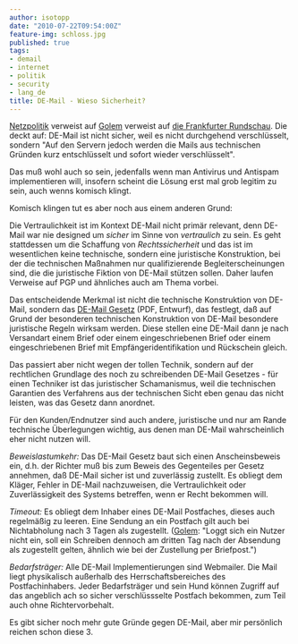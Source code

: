 ```yaml
---
author: isotopp
date: "2010-07-22T09:54:00Z"
feature-img: schloss.jpg
published: true
tags:
- demail
- internet
- politik
- security
- lang_de
title: DE-Mail - Wieso Sicherheit?
---
```

[Netzpolitik](http://www.netzpolitik.org/2010/de-mail-freund-liest-mit/) verweist auf
[Golem](http://www.golem.de/1007/76609.html) verweist auf
[die Frankfurter Rundschau](http://www.fr-online.de/in_und_ausland/wirtschaft/aktuell/2868446_De-Mail-Elektronischer-Kuvertwechsel.html).
Die deckt auf: DE-Mail ist nicht sicher, weil es nicht durchgehend
verschlüsselt, sondern "Auf den Servern jedoch werden die Mails aus
technischen Gründen kurz entschlüsselt und sofort wieder verschlüsselt".

Das muß wohl auch so sein, jedenfalls wenn man Antivirus und Antispam
implementieren will, insofern scheint die Lösung erst mal grob legitim zu
sein, auch wenns komisch klingt.

Komisch klingen tut es aber noch aus einem anderen Grund:

Die Vertraulichkeit ist im Kontext DE-Mail nicht primär relevant, denn
DE-Mail war nie designed um _sicher_ im Sinne von _vertraulich_ zu sein. Es
geht stattdessen um die Schaffung von _Rechtssicherheit_ und das ist im
wesentlichen keine technische, sondern eine juristische Konstruktion, bei
der die technischen Maßnahmen nur qualifizierende Begleiterscheinungen sind,
die die juristische Fiktion von DE-Mail stützen sollen. Daher laufen
Verweise auf PGP und ähnliches auch am Thema vorbei.

Das entscheidende Merkmal ist nicht die technische Konstruktion von DE-Mail, sondern das
[DE-Mail Gesetz](http://www.netzpolitik.org/wp-upload/100702_De-Mail-Gesetz_Referentenentwurf.pdf)
(PDF, Entwurf), das festlegt, daß auf Grund der besonderen technischen
Konstruktion von DE-Mail besondere juristische Regeln wirksam werden. Diese
stellen eine DE-Mail dann je nach Versandart einem Brief oder einem
eingeschriebenen Brief oder einem eingeschriebenen Brief mit
Empfängeridentifikation und Rückschein gleich.

Das passiert aber nicht wegen der tollen Technik, sondern auf der
rechtlichen Grundlage des noch zu schreibenden DE-Mail Gesetzes - für einen
Techniker ist das juristischer Schamanismus, weil die technischen Garantien
des Verfahrens aus der technischen Sicht eben genau das nicht leisten, was
das Gesetz dann anordnet.

Für den Kunden/Endnutzer sind auch andere, juristische und nur am Rande
technische Überlegungen wichtig, aus denen man DE-Mail wahrscheinlich eher
nicht nutzen will.

_Beweislastumkehr:_ Das DE-Mail Gesetz baut sich einen Anscheinsbeweis ein,
d.h. der Richter muß bis zum Beweis des Gegenteiles per Gesetz annehmen, daß
DE-Mail sicher ist und zuverlässig zustellt. Es obliegt dem Kläger, Fehler
in DE-Mail nachzuweisen, die Vertraulichkeit oder Zuverlässigkeit des
Systems betreffen, wenn er Recht bekommen will.

_Timeout:_ Es obliegt dem Inhaber eines DE-Mail Postfaches, dieses auch
regelmäßig zu leeren. Eine Sendung an ein Postfach gilt auch bei
Nichtabholung nach 3 Tagen als zugestellt.
([Golem](http://www.golem.de/1007/76387.html): "Loggt sich ein Nutzer nicht
ein, soll ein Schreiben dennoch am dritten Tag nach der Absendung als
zugestellt gelten, ähnlich wie bei der Zustellung per Briefpost.")

_Bedarfsträger:_ Alle DE-Mail Implementierungen sind Webmailer. Die Mail
liegt physikalisch außerhalb des Herrschaftsbereiches des Postfachinhabers.
Jeder Bedarfsträger und sein Hund können Zugriff auf das angeblich ach so
sicher verschlüssselte Postfach bekommen, zum Teil auch ohne
Richtervorbehalt.

Es gibt sicher noch mehr gute Gründe gegen DE-Mail, aber mir persönlich
reichen schon diese 3.
